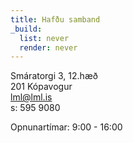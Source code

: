 ```yaml
---
title: Hafðu samband
_build:
  list: never
  render: never
---
```


Smáratorgi 3, 12.hæð  
201 Kópavogur  
lml@lml.is  
s: 595 9080

Opnunartímar: 9:00 - 16:00

<!-- Bankareikning: xxxx-xx-xxxxxx -->
